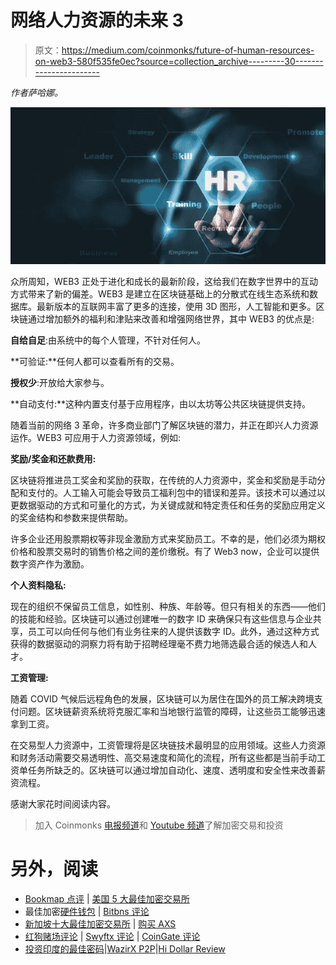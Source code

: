 # 网络人力资源的未来 3

> 原文：<https://medium.com/coinmonks/future-of-human-resources-on-web3-580f535fe0ec?source=collection_archive---------30----------------------->

*作者萨哈娜。*

![](img/d346789064d122a7499bdba11577f5d6.png)

众所周知，WEB3 正处于进化和成长的最新阶段，这给我们在数字世界中的互动方式带来了新的偏差。WEB3 是建立在区块链基础上的分散式在线生态系统和数据库。最新版本的互联网丰富了更多的连接，使用 3D 图形，人工智能和更多。区块链通过增加额外的福利和津贴来改善和增强网络世界，其中 WEB3 的优点是:

**自给自足**:由系统中的每个人管理，不针对任何人。

**可验证:**任何人都可以查看所有的交易。

**授权少**:开放给大家参与。

**自动支付:**这种内置支付基于应用程序，由以太坊等公共区块链提供支持。

随着当前的网络 3 革命，许多商业部门了解区块链的潜力，并正在即兴人力资源运作。WEB3 可应用于人力资源领域，例如:

**奖励/奖金和还款费用:**

区块链将推进员工奖金和奖励的获取，在传统的人力资源中，奖金和奖励是手动分配和支付的。人工输入可能会导致员工福利包中的错误和差异。该技术可以通过以更数据驱动的方式和可量化的方式，为关键成就和特定责任和任务的奖励应用定义的奖金结构和参数来提供帮助。

许多企业还用股票期权等非现金激励方式来奖励员工。不幸的是，他们必须为期权价格和股票交易时的销售价格之间的差价缴税。有了 Web3 now，企业可以提供数字资产作为激励。

**个人资料隐私:**

现在的组织不保留员工信息，如性别、种族、年龄等。但只有相关的东西——他们的技能和经验。区块链可以通过创建唯一的数字 ID 来确保只有这些信息与企业共享，员工可以向任何与他们有业务往来的人提供该数字 ID。此外，通过这种方式获得的数据驱动的洞察力将有助于招聘经理毫不费力地筛选最合适的候选人和人才。

**工资管理:**

随着 COVID 气候后远程角色的发展，区块链可以为居住在国外的员工解决跨境支付问题。区块链薪资系统将克服汇率和当地银行监管的障碍，让这些员工能够迅速拿到工资。

在交易型人力资源中，工资管理将是区块链技术最明显的应用领域。这些人力资源和财务活动需要交易透明性、高交易速度和简化的流程，所有这些都是当前手动工资单任务所缺乏的。区块链可以通过增加自动化、速度、透明度和安全性来改善薪资流程。

感谢大家花时间阅读内容。

> 加入 Coinmonks [电报频道](https://t.me/coincodecap)和 [Youtube 频道](https://www.youtube.com/c/coinmonks/videos)了解加密交易和投资

# 另外，阅读

*   [Bookmap 点评](https://coincodecap.com/bookmap-review-2021-best-trading-software) | [美国 5 大最佳加密交易所](https://coincodecap.com/crypto-exchange-usa)
*   最佳加密[硬件钱包](/coinmonks/hardware-wallets-dfa1211730c6) | [Bitbns 评论](/coinmonks/bitbns-review-38256a07e161)
*   [新加坡十大最佳加密交易所](https://coincodecap.com/crypto-exchange-in-singapore) | [购买 AXS](https://coincodecap.com/buy-axs-token)
*   [红狗赌场评论](https://coincodecap.com/red-dog-casino-review) | [Swyftx 评论](https://coincodecap.com/swyftx-review) | [CoinGate 评论](https://coincodecap.com/coingate-review)
*   [投资印度的最佳密码](https://coincodecap.com/best-crypto-to-invest-in-india-in-2021)|[WazirX P2P](https://coincodecap.com/wazirx-p2p)|[Hi Dollar Review](https://coincodecap.com/hi-dollar-review)